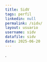 ```yaml
---
title: SidV
tags: perfil
linkedin: null
permalink: /sidv/
layout: usuario
username: sidv
datafile: sidv
date: 2025-06-20
---
```


.  

